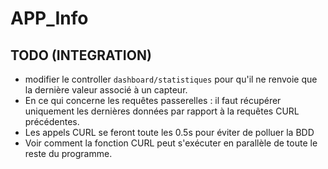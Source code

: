 # APP_Info

## TODO (INTEGRATION)
* modifier le controller `dashboard/statistiques` pour qu'il ne renvoie que la dernière valeur associé à un capteur.
* En ce qui concerne les requêtes passerelles : il faut récupérer uniquement les dernières données par rapport à la requêtes CURL précédentes.
* Les appels CURL se feront toute les 0.5s pour éviter de polluer la BDD 
* Voir comment la fonction CURL peut s'exécuter en parallèle de toute le reste du programme.



